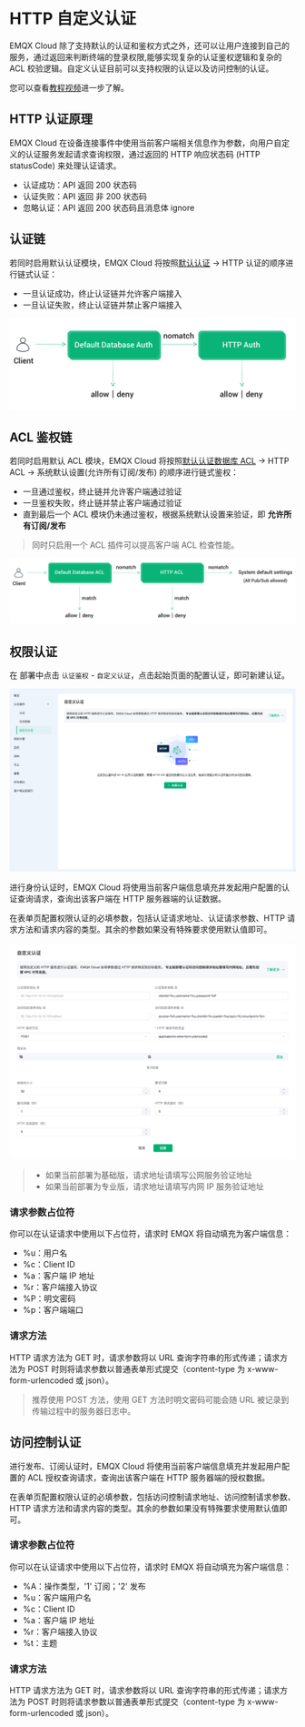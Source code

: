 # HTTP 自定义认证

EMQX Cloud 除了支持默认的认证和鉴权方式之外，还可以让用户连接到自己的服务，通过返回来判断终端的登录权限,能够实现复杂的认证鉴权逻辑和复杂的 ACL 校验逻辑。自定义认证目前可以支持权限的认证以及访问控制的认证。

您可以查看[教程视频](https://player.bilibili.com/player.html?aid=552145995&bvid=BV15i4y1C7km&cid=546961807&page=1)进一步了解。


## HTTP 认证原理

EMQX Cloud 在设备连接事件中使用当前客户端相关信息作为参数，向用户自定义的认证服务发起请求查询权限，通过返回的 HTTP 响应状态码 (HTTP statusCode) 来处理认证请求。

- 认证成功：API 返回 200 状态码
- 认证失败：API 返回 非 200 状态码
- 忽略认证：API 返回 200 状态码且消息体 ignore

## 认证链

若同时启用默认认证模块，EMQX Cloud 将按照[默认认证](./auth_dedicated.md) -> HTTP 认证的顺序进行链式认证：

- 一旦认证成功，终止认证链并允许客户端接入
- 一旦认证失败，终止认证链并禁止客户端接入

![auth_chain](./_assets/http_auth_chain.png)

## ACL 鉴权链

若同时启用默认 ACL 模块，EMQX Cloud 将按照[默认认证数据库 ACL](./acl_dedicated.md) ->  HTTP ACL ->  系统默认设置(允许所有订阅/发布) 的顺序进行链式鉴权：

- 一旦通过鉴权，终止链并允许客户端通过验证
- 一旦鉴权失败，终止链并禁止客户端通过验证
- 直到最后一个 ACL 模块仍未通过鉴权，根据系统默认设置来验证，即 **允许所有订阅/发布**

> 同时只启用一个 ACL 插件可以提高客户端 ACL 检查性能。

![acl_chain](./_assets/http_acl_chain.png)

## 权限认证

在 部署中点击 `认证鉴权` - `自定义认证`，点击起始页面的配置认证，即可新建认证。

![http_auth](./_assets/http_default.png)

进行身份认证时，EMQX Cloud 将使用当前客户端信息填充并发起用户配置的认证查询请求，查询出该客户端在 HTTP 服务器端的认证数据。

在表单页配置权限认证的必填参数，包括认证请求地址、认证请求参数、HTTP 请求方法和请求内容的类型。其余的参数如果没有特殊要求使用默认值即可。

![http_auth](./_assets/http_auth_1.png)

>  - 如果当前部署为基础版，请求地址请填写公网服务验证地址
>  - 如果当前部署为专业版，请求地址请填写内网 IP 服务验证地址


### 请求参数占位符

你可以在认证请求中使用以下占位符，请求时 EMQX 将自动填充为客户端信息：

 - %u：用户名
 - %c：Client ID
 - %a：客户端 IP 地址
 - %r：客户端接入协议
 - %P：明文密码
 - %p：客户端端口



### 请求方法

HTTP 请求方法为 GET 时，请求参数将以 URL 查询字符串的形式传递；请求方法为 POST 时则将请求参数以普通表单形式提交（content-type 为 x-www-form-urlencoded 或 json）。

> 推荐使用 POST 方法，使用 GET 方法时明文密码可能会随 URL 被记录到传输过程中的服务器日志中。



## 访问控制认证

进行发布、订阅认证时，EMQX Cloud 将使用当前客户端信息填充并发起用户配置的 ACL 授权查询请求，查询出该客户端在 HTTP 服务器端的授权数据。

在表单页配置权限认证的必填参数，包括访问控制请求地址、访问控制请求参数、HTTP 请求方法和请求内容的类型。其余的参数如果没有特殊要求使用默认值即可。

### 请求参数占位符

你可以在认证请求中使用以下占位符，请求时 EMQX 将自动填充为客户端信息：

 - %A：操作类型，'1' 订阅；'2' 发布
 - %u：客户端用户名
 - %c：Client ID
 - %a：客户端 IP 地址
 - %r：客户端接入协议
 - %t：主题

### 请求方法

HTTP 请求方法为 GET 时，请求参数将以 URL 查询字符串的形式传递；请求方法为 POST 时则将请求参数以普通表单形式提交（content-type 为 x-www-form-urlencoded 或 json）。


